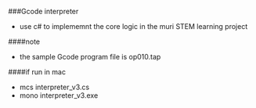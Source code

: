 ###Gcode interpreter
- use c# to implememnt the core logic in the muri STEM learning project

####note
- the sample Gcode program file is op010.tap

####if run in mac
- mcs interpreter_v3.cs
- mono interpreter_v3.exe
